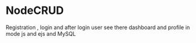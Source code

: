# NodeCRUD
Registration , login and after login user see there dashboard and profile in mode js and ejs and MySQL
